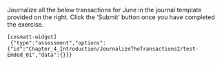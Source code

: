 Journalize all the below transactions for June in the journal template provided on the right. Click the ‘Submit’ button once you have completed the exercise. 

```
[cosmatt-widget]
 {"type":"assessment","options":{"id":"Chapter_4_Introduction/JournalizeTheTransactions2/test-Emded_01","data":{}}} 
```
